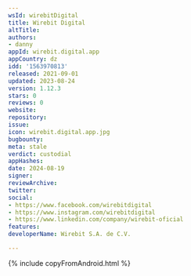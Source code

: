 ```yaml
---
wsId: wirebitDigital
title: Wirebit Digital
altTitle: 
authors:
- danny
appId: wirebit.digital.app
appCountry: dz
idd: '1563970813'
released: 2021-09-01
updated: 2023-08-24
version: 1.12.3
stars: 0
reviews: 0
website: 
repository: 
issue: 
icon: wirebit.digital.app.jpg
bugbounty: 
meta: stale
verdict: custodial
appHashes: 
date: 2024-08-19
signer: 
reviewArchive: 
twitter: 
social:
- https://www.facebook.com/wirebitdigital
- https://www.instagram.com/wirebitdigital
- https://www.linkedin.com/company/wirebit-oficial
features: 
developerName: Wirebit S.A. de C.V.

---
```


{% include copyFromAndroid.html %}